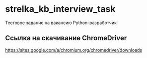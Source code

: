# strelka_kb_interview_task
Тестовое задание на вакансию Python-разработчик


## Ссылка на скачивание ChromeDriver
https://sites.google.com/a/chromium.org/chromedriver/downloads